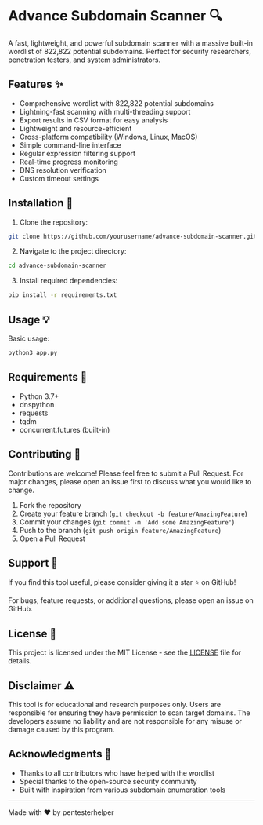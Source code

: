 # Advance Subdomain Scanner 🔍

A fast, lightweight, and powerful subdomain scanner with a massive built-in wordlist of 822,822 potential subdomains. Perfect for security researchers, penetration testers, and system administrators.

## Features ✨

- Comprehensive wordlist with 822,822 potential subdomains
- Lightning-fast scanning with multi-threading support
- Export results in CSV format for easy analysis
- Lightweight and resource-efficient
- Cross-platform compatibility (Windows, Linux, MacOS)
- Simple command-line interface
- Regular expression filtering support
- Real-time progress monitoring
- DNS resolution verification
- Custom timeout settings

## Installation 🚀

1. Clone the repository:
```bash
git clone https://github.com/yourusername/advance-subdomain-scanner.git
```

2. Navigate to the project directory:
```bash
cd advance-subdomain-scanner
```

3. Install required dependencies:
```bash
pip install -r requirements.txt
```

## Usage 💡

Basic usage:
```bash
python3 app.py
```




## Requirements 📝

- Python 3.7+
- dnspython
- requests
- tqdm
- concurrent.futures (built-in)

## Contributing 🤝

Contributions are welcome! Please feel free to submit a Pull Request. For major changes, please open an issue first to discuss what you would like to change.

1. Fork the repository
2. Create your feature branch (`git checkout -b feature/AmazingFeature`)
3. Commit your changes (`git commit -m 'Add some AmazingFeature'`)
4. Push to the branch (`git push origin feature/AmazingFeature`)
5. Open a Pull Request

## Support 🌟

If you find this tool useful, please consider giving it a star ⭐ on GitHub!

For bugs, feature requests, or additional questions, please open an issue on GitHub.

## License 📄

This project is licensed under the MIT License - see the [LICENSE](LICENSE) file for details.

## Disclaimer ⚠️

This tool is for educational and research purposes only. Users are responsible for ensuring they have permission to scan target domains. The developers assume no liability and are not responsible for any misuse or damage caused by this program.

## Acknowledgments 🙏

- Thanks to all contributors who have helped with the wordlist
- Special thanks to the open-source security community
- Built with inspiration from various subdomain enumeration tools

---
Made with ❤️ by pentesterhelper
